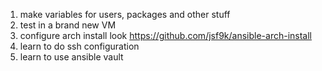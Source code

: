 1. make variables for users, packages and other stuff
2. test in a brand new VM
3. configure arch install look https://github.com/jsf9k/ansible-arch-install
5. learn to do ssh configuration
6. learn to use ansible vault
